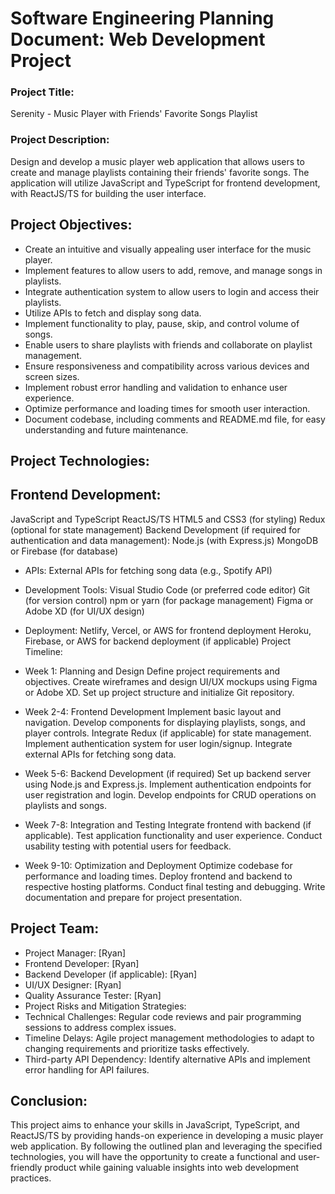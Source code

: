 
# Software Engineering Planning Document: Web Development Project

### Project Title:

Serenity - Music Player with Friends' Favorite Songs Playlist

### Project Description:

Design and develop a music player web application that allows users to create and manage playlists containing their friends' favorite songs. The application will utilize JavaScript and TypeScript for frontend development, with ReactJS/TS for building the user interface.

## Project Objectives:

* Create an intuitive and visually appealing user interface for the music player.
* Implement features to allow users to add, remove, and manage songs in playlists.
* Integrate authentication system to allow users to login and access their playlists.
* Utilize APIs to fetch and display song data.
* Implement functionality to play, pause, skip, and control volume of songs.
* Enable users to share playlists with friends and collaborate on playlist management.
* Ensure responsiveness and compatibility across various devices and screen sizes.
* Implement robust error handling and validation to enhance user experience.
* Optimize performance and loading times for smooth user interaction.
* Document codebase, including comments and README.md file, for easy understanding and future maintenance.

## Project Technologies:

## Frontend Development:

JavaScript and TypeScript
ReactJS/TS
HTML5 and CSS3 (for styling)
Redux (optional for state management)
Backend Development (if required for authentication and data management):
Node.js (with Express.js)
MongoDB or Firebase (for database)

* APIs:
External APIs for fetching song data (e.g., Spotify API)

* Development Tools:
Visual Studio Code (or preferred code editor)
Git (for version control)
npm or yarn (for package management)
Figma or Adobe XD (for UI/UX design)

* Deployment:
Netlify, Vercel, or AWS for frontend deployment
Heroku, Firebase, or AWS for backend deployment (if applicable)
Project Timeline:

* Week 1: Planning and Design
Define project requirements and objectives.
Create wireframes and design UI/UX mockups using Figma or Adobe XD.
Set up project structure and initialize Git repository.

* Week 2-4: Frontend Development
Implement basic layout and navigation.
Develop components for displaying playlists, songs, and player controls.
Integrate Redux (if applicable) for state management.
Implement authentication system for user login/signup.
Integrate external APIs for fetching song data.

* Week 5-6: Backend Development (if required)
Set up backend server using Node.js and Express.js.
Implement authentication endpoints for user registration and login.
Develop endpoints for CRUD operations on playlists and songs.

* Week 7-8: Integration and Testing
Integrate frontend with backend (if applicable).
Test application functionality and user experience.
Conduct usability testing with potential users for feedback.

* Week 9-10: Optimization and Deployment
Optimize codebase for performance and loading times.
Deploy frontend and backend to respective hosting platforms.
Conduct final testing and debugging.
Write documentation and prepare for project presentation.

## Project Team:
* Project Manager: [Ryan]
* Frontend Developer: [Ryan]
* Backend Developer (if applicable): [Ryan]
* UI/UX Designer: [Ryan]
* Quality Assurance Tester: [Ryan]
* Project Risks and Mitigation Strategies:
* Technical Challenges: Regular code reviews and pair programming sessions to address complex issues.
* Timeline Delays: Agile project management methodologies to adapt to changing requirements and prioritize tasks effectively.
* Third-party API Dependency: Identify alternative APIs and implement error handling for API failures.

## Conclusion:

This project aims to enhance your skills in JavaScript, TypeScript, and ReactJS/TS by providing hands-on experience in developing a music player web application. By following the outlined plan and leveraging the specified technologies, you will have the opportunity to create a functional and user-friendly product while gaining valuable insights into web development practices.
